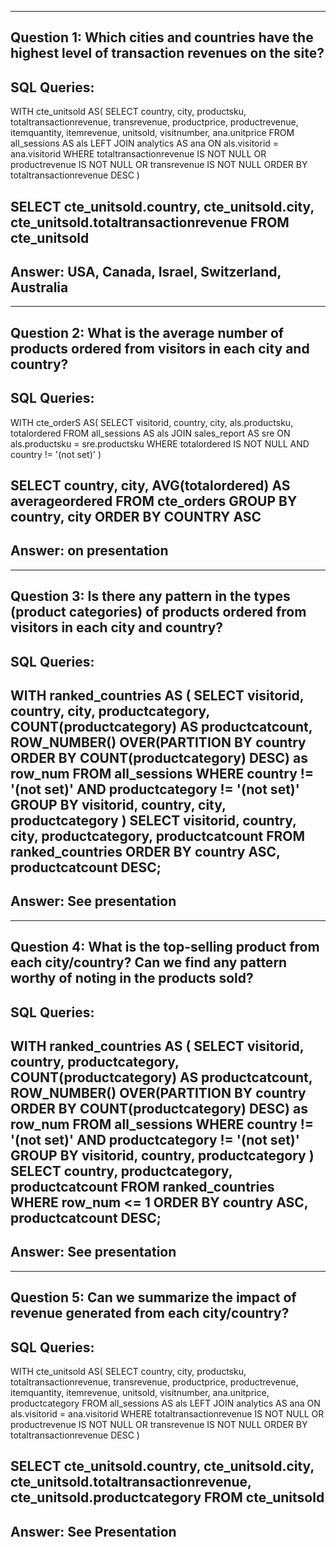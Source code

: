 --------------------------------------------------------------------------------------------------------------------------------------------------------------------
Question 1: Which cities and countries have the highest level of transaction revenues on the site?
--------------------------------------------------------------------------------------------------------------------------------------------------------------------
SQL Queries:
--------------------------------------------------------------------------------------------------------------------------------------------------------------------
WITH cte_unitsold AS(
	SELECT
		country,
		city,
		productsku,
		totaltransactionrevenue, 
		transrevenue, 
		productprice, 
		productrevenue, 
		itemquantity, 
		itemrevenue,
		unitsold,
		visitnumber,
		ana.unitprice
	FROM
		all_sessions AS als
	LEFT JOIN
		analytics AS ana
	ON
		als.visitorid = ana.visitorid
	WHERE totaltransactionrevenue IS NOT NULL OR 
		productrevenue IS NOT NULL OR
		transrevenue IS NOT NULL
	ORDER BY totaltransactionrevenue DESC
)

SELECT cte_unitsold.country, cte_unitsold.city, cte_unitsold.totaltransactionrevenue
FROM cte_unitsold
--------------------------------------------------------------------------------------------------------------------------------------------------------------------
Answer: USA, Canada, Israel, Switzerland, Australia
--------------------------------------------------------------------------------------------------------------------------------------------------------------------



--------------------------------------------------------------------------------------------------------------------------------------------------------------------
Question 2: What is the average number of products ordered from visitors in each city and country?
--------------------------------------------------------------------------------------------------------------------------------------------------------------------
SQL Queries:
--------------------------------------------------------------------------------------------------------------------------------------------------------------------
WITH cte_orderS AS(
	SELECT 
		visitorid,
		country,
		city,
		als.productsku,
		totalordered
	FROM 
		all_sessions AS als
	JOIN 
		sales_report AS sre
	ON 
		als.productsku = sre.productsku
	WHERE totalordered IS NOT NULL AND country != '(not set)'
)

SELECT country, city, AVG(totalordered) AS averageordered
FROM cte_orders
GROUP BY country, city
ORDER BY COUNTRY ASC
--------------------------------------------------------------------------------------------------------------------------------------------------------------------
Answer: on presentation
--------------------------------------------------------------------------------------------------------------------------------------------------------------------


--------------------------------------------------------------------------------------------------------------------------------------------------------------------
Question 3: Is there any pattern in the types (product categories) of products ordered from visitors in each city and country?
--------------------------------------------------------------------------------------------------------------------------------------------------------------------
SQL Queries:
--------------------------------------------------------------------------------------------------------------------------------------------------------------------
WITH ranked_countries AS (
    SELECT 
        visitorid,
        country,
        city,
        productcategory,
        COUNT(productcategory) AS productcatcount,
        ROW_NUMBER() OVER(PARTITION BY country ORDER BY COUNT(productcategory) DESC) as row_num
    FROM 
        all_sessions
    WHERE 
        country != '(not set)' AND
        productcategory != '(not set)'
    GROUP BY 
        visitorid, country, city, productcategory
)
SELECT 
    visitorid,
    country,
    city,
    productcategory,
    productcatcount
FROM 
    ranked_countries
ORDER BY 
    country ASC, productcatcount DESC;
--------------------------------------------------------------------------------------------------------------------------------------------------------------------
Answer: See presentation
--------------------------------------------------------------------------------------------------------------------------------------------------------------------


--------------------------------------------------------------------------------------------------------------------------------------------------------------------
Question 4: What is the top-selling product from each city/country? Can we find any pattern worthy of noting in the products sold?
--------------------------------------------------------------------------------------------------------------------------------------------------------------------
SQL Queries:
--------------------------------------------------------------------------------------------------------------------------------------------------------------------
WITH ranked_countries AS (
    SELECT 
        visitorid,
        country,
        productcategory,
        COUNT(productcategory) AS productcatcount,
        ROW_NUMBER() OVER(PARTITION BY country ORDER BY COUNT(productcategory) DESC) as row_num
    FROM 
        all_sessions
    WHERE 
        country != '(not set)' AND
        productcategory != '(not set)'
    GROUP BY 
        visitorid, country, productcategory
)
SELECT 
    country,
    productcategory,
    productcatcount
FROM 
    ranked_countries
WHERE 
    row_num <= 1
ORDER BY 
    country ASC, productcatcount DESC;
--------------------------------------------------------------------------------------------------------------------------------------------------------------------
Answer: See presentation
--------------------------------------------------------------------------------------------------------------------------------------------------------------------


--------------------------------------------------------------------------------------------------------------------------------------------------------------------
Question 5: Can we summarize the impact of revenue generated from each city/country?
--------------------------------------------------------------------------------------------------------------------------------------------------------------------
SQL Queries:
--------------------------------------------------------------------------------------------------------------------------------------------------------------------
WITH cte_unitsold AS(
	SELECT
		country,
		city,
		productsku,
		totaltransactionrevenue, 
		transrevenue, 
		productprice, 
		productrevenue, 
		itemquantity, 
		itemrevenue,
		unitsold,
		visitnumber,
		ana.unitprice,
		productcategory
	FROM
		all_sessions AS als
	LEFT JOIN
		analytics AS ana
	ON
		als.visitorid = ana.visitorid
	WHERE totaltransactionrevenue IS NOT NULL OR 
		productrevenue IS NOT NULL OR
		transrevenue IS NOT NULL
	ORDER BY totaltransactionrevenue DESC
)

SELECT cte_unitsold.country, cte_unitsold.city, cte_unitsold.totaltransactionrevenue, cte_unitsold.productcategory
FROM cte_unitsold
--------------------------------------------------------------------------------------------------------------------------------------------------------------------
Answer: See Presentation
--------------------------------------------------------------------------------------------------------------------------------------------------------------------
